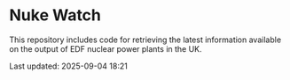 # Nuke Watch

This repository includes code for retrieving the latest information available on the output of EDF nuclear power plants in the UK.

Last updated: 2025-09-04 18:21